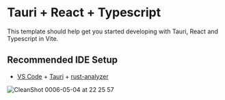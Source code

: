 # Tauri + React + Typescript

This template should help get you started developing with Tauri, React and Typescript in Vite.

## Recommended IDE Setup

- [VS Code](https://code.visualstudio.com/) + [Tauri](https://marketplace.visualstudio.com/items?itemName=tauri-apps.tauri-vscode) + [rust-analyzer](https://marketplace.visualstudio.com/items?itemName=rust-lang.rust-analyzer)

![CleanShot 0006-05-04 at 22 25 57](https://github.com/MorrisFreeman/tauri-todo/assets/26075006/1caba030-00c6-4d16-bd6d-cb9a63e36928)
